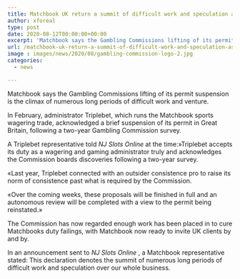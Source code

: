 ```yaml
---
title: Matchbook UK return a summit of difficult work and speculation as GC lifts suspension
author: xforeal 
type: post
date: 2020-08-12T00:00:00+00:00
excerpt: 'Matchbook says the Gambling Commissions lifting of its permit suspension is the summit of numerous long stretches of difficult work and investment '
url: /matchbook-uk-return-a-summit-of-difficult-work-and-speculation-as-gc-lifts-suspension/
image : images/news/2020/08/gambling-commission-logo-2.jpg
categories:
  - news

---
```

Matchbook says the Gambling Commissions lifting of its permit suspension is the climax of numerous long periods of difficult work and venture. 

In February, administrator Triplebet, which runs the Matchbook sports wagering trade, acknowledged a brief suspension of its permit in Great Britain, following a two-year Gambling Commission survey. 

A Triplebet representative told _NJ Slots Online_ at the time:&#187;Triplebet accepts its duty as a wagering and gaming administrator truly and acknowledges the Commission boards discoveries following a two-year survey. 

&#171;Last year, Triplebet connected with an outsider consistence pro to raise its norm of consistence past what is required by the Commission. 

&#171;Over the coming weeks, these proposals will be finished in full and an autonomous review will be completed with a view to the permit being reinstated.&#187; 

The Commission has now regarded enough work has been placed in to cure Matchbooks duty failings, with Matchbook now ready to invite UK clients by and by. 

In an announcement sent to _NJ Slots Online_ , a Matchbook representative stated: This declaration denotes the summit of numerous long periods of difficult work and speculation over our whole business.